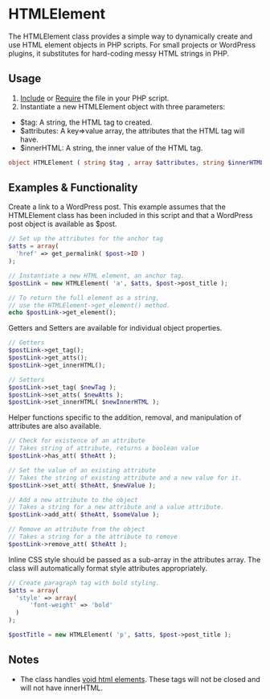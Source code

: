 # HTMLElement
The HTMLElement class provides a simple way to dynamically create and use HTML element objects in PHP scripts. For small projects or WordPress plugins, it substitutes for hard-coding messy HTML strings in PHP.

## Usage

1. [Include](http://php.net/manual/en/function.include.php) or [Require](http://php.net/manual/en/function.require.php) the file in your PHP script.
2. Instantiate a new HTMLElement object with three parameters:
- $tag: A string, the HTML tag to created.
- $attributes: A key=>value array, the attributes that the HTML tag will have.
- $innerHTML: A string, the inner value of the HTML tag.

```php
object HTMLElement ( string $tag , array $attributes, string $innerHTML )
```

## Examples & Functionality

Create a link to a WordPress post. This example assumes that the HTMLElement class has been included in this script and that a WordPress post object is available as $post.

```php
// Set up the attributes for the anchor tag
$atts = array(
  'href' => get_permalink( $post->ID )
);

// Instantiate a new HTML element, an anchor tag.
$postLink = new HTMLElement( 'a', $atts, $post->post_title );

// To return the full element as a string,
// use the HTMLElement->get_element() method.
echo $postLink->get_element();

```

Getters and Setters are available for individual object properties.

```php
// Getters
$postLink->get_tag();
$postLink->get_atts();
$postLink->get_innerHTML();

// Setters
$postLink->set_tag( $newTag );
$postLink->set_atts( $newAtts );
$postLink->set_innerHTML( $newInnerHTML );

```

Helper functions specific to the addition, removal, and manipulation of attributes are also available.

```php
// Check for existence of an attribute
// Takes string of attribute, returns a boolean value
$postLink->has_att( $theAtt );

// Set the value of an existing attribute
// Takes the string of existing attribute and a new value for it.
$postLink->set_att( $theAtt, $newValue );

// Add a new attribute to the object
// Takes a string for a new attribute and a value attribute.
$postLink->add_att( $theAtt, $someValue );

// Remove an attribute from the object
// Takes a string for a the attribute to remove
$postLink->remove_att( $theAtt );
```

Inline CSS style should be passed as a sub-array in the attributes array. The class will automatically format style attributes appropriately.
```php
// Create paragraph tag with bold styling.
$atts = array(
  'style' => array(
	  'font-weight' => 'bold'
  )
);

$postTitle = new HTMLElement( 'p', $atts, $post->post_title );

```

## Notes
- The class handles [void html elements](https://www.w3.org/TR/html/syntax.html#void-elements). These tags will not be closed and will not have innerHTML.
